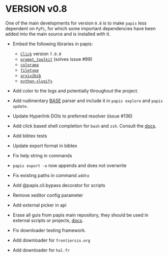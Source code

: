 VERSION v0.8
============

One of the main developments for version `0.8` is to make `papis` less
dependent on `PyPi`, for which some important dependencies have been
added into the main source and is installed with it.

- Embed the following libraries in papis:
  - [`Click`](https://github.com/papis/click) version `7.0.0`
  - [`prompt_toolkit`](https://github.com/prompt-toolkit/python-prompt-toolkit)
    (solves issue #99)
  - [`colorama`](https://github.com/tartley/colorama)
  - [`filetype`](https://github.com/papis/filetype.py)
  - [`arxiv2bib`](https://github.com/papis/arxiv2bib)
  - [`python-slugify`](https://github.com/papis/python-slugify)

- Add color to the logs and potentially throughout the project.
- Add rudimentary [BASE](https://www.base-search.net/about/en/) parser
  and include it in `papis explore` and `papis update`.
- Update Hyperlink DOIs to preferred resolver (issue #136)

- Add click based shell completion for `bash` and `zsh`.
  Consult the [docs](https://papis.readthedocs.io/en/latest/shell_completion.html).

- Add bibtex tests
- Update export format in bibtex

- Fix help string in commands
- `papis export -o` now appends and does not overwrite
- Fix existing paths in command `addto`
- Add @papis.cli.bypass decorator for scripts
- Remove xeditor config parameter
- Add external picker in api

- Erase all guis from papis main repository, they should be used in external
  scripts or projects, [docs](https://papis.readthedocs.io/en/latest/gui.html).

- Fix downloader testing framework.
- Add downloader for `frontiersin.org`
- Add downloader for `hal.fr`
